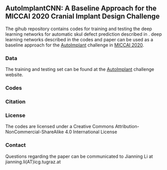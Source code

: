 ## AutoImplantCNN: A Baseline Approach for the MICCAI 2020 Cranial Implant Design Challenge

The gihub repository contains codes for training and testing the deep learning networks for automatic skul defect prediction described in . deep learning networks described in the codes and paper can be used as a baseline approach for the [AutoImplant](https://autoimplant.grand-challenge.org/) challenge in [MICCAI 2020](https://miccai2020.org/en/MICCAI-2020-CHALLENGES.html).

### Data
The training and testing set can be found at the [AutoImplant](https://autoimplant.grand-challenge.org/) challenge website. 


### Codes



### Citation

### License
The codes are licensed under a Creative Commons Attribution-NonCommercial-ShareAlike 4.0 International License

### Contact
Questions regarding the paper can be communicated to Jianning Li at jianning.li(AT)icg.tugraz.at

